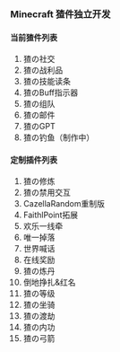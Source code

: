 ### Minecraft 猹件独立开发

#### 当前猹件列表
1. 猹の社交
2. 猹の战利品
3. 猹の技能读条
4. 猹のBuff指示器
5. 猹の组队
6. 猹の邮件
7. 猹のGPT
8. 猹の钓鱼（制作中）


#### 定制插件列表
1. 猹の修炼
2. 猹の禁用交互
3. CazellaRandom重制版
4. FaithlPoint拓展
5. 欢乐一线牵
6. 唯一掉落
7. 世界喊话
8. 在线奖励
9. 猹の炼丹
10. 倒地挣扎&红名
11. 猹の等级
12. 猹の坐骑
13. 猹の渡劫
14. 猹の内功
15. 猹の弓箭
